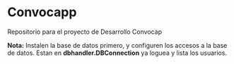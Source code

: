Convocapp
=========

Repositorio para el proyecto de Desarrollo Convocap

**Nota:** Instalen la base de datos primero, y configuren los accesos a la base de datos. Estan en **dbhandler.DBConnection** ya loguea y lista los usuarios.
